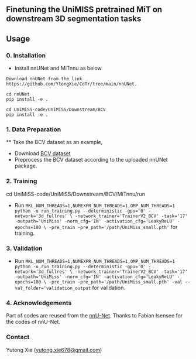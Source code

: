 ## Finetuning the UniMISS pretrained MiT on downstream 3D segmentation tasks

## Usage

### 0. Installation

* Install nnUNet and MiTnnu as below
  
```
Download nnUNet from the link https://github.com/YtongXie/CoTr/tree/main/nnUNet.

cd nnUNet
pip install -e .

cd UniMiSS-code/UniMiSS/Downstream/BCV
pip install -e .
```

### 1. Data Preparation

** Take the BCV dataset as an example,
* Download [BCV dataset](https://www.synapse.org/#!Synapse:syn3193805/wiki/217789)
* Preprocess the BCV dataset according to the uploaded nnUNet package.

### 2. Training 
cd UniMiSS-code/UniMiSS/Downstream/BCV/MiTnnu/run

* Run `MKL_NUM_THREADS=1,NUMEXPR_NUM_THREADS=1,OMP_NUM_THREADS=1 python -u run_training.py --deterministic -gpu='0' -network='3d_fullres' \
-network_trainer='TrainerV2_BCV' -task='17' -outpath='UniMiss' -norm_cfg='IN' -activation_cfg='LeakyReLU' -epochs=100 \
-pre_train -pre_path='/path/UniMiss_small.pth'` for training.

### 3. Validation 
* Run `MKL_NUM_THREADS=1,NUMEXPR_NUM_THREADS=1,OMP_NUM_THREADS=1 python -u run_training.py --deterministic -gpu='0' -network='3d_fullres' \
-network_trainer='TrainerV2_BCV' -task='17' -outpath='UniMiss' -norm_cfg='IN' -activation_cfg='LeakyReLU' -epochs=100 \
-pre_train -pre_path='/path/UniMiss_small.pth' -val --val_folder='validation_output` for validation.

### 4. Acknowledgements
Part of codes are reused from the [nnU-Net](https://github.com/MIC-DKFZ/nnUNet). Thanks to Fabian Isensee for the codes of nnU-Net.

### Contact
Yutong Xie (yutong.xie678@gmail.com)

